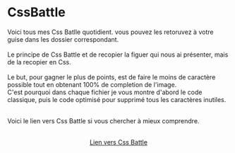 # CssBattle

Voici tous mes Css Batlle quotidient. vous pouvez les retoruvez à votre guise dans les dossier correspondant. <br><br>
Le principe de Css Battle et de recopier la figuer qui nous ai présenter, mais de la recopier en Css. <br><br>
Le but, pour gagner le plus de points, est de faire le moins de caractère possible tout en obtenant 100% de completion de l'image. <br>
C'est pourquoi dans chaque fichier je vous montre d'abord le code classique, puis le code optimisé pour supprimé tous les caractères inutiles. 
<br><br>

Voici le lien vers Css Battle si vous chercher à mieux comprendre. 
<br>
<br>
    <div style="text-align:center">
       [Lien vers Css Battle](https://cssbattle.dev/)
    </div>